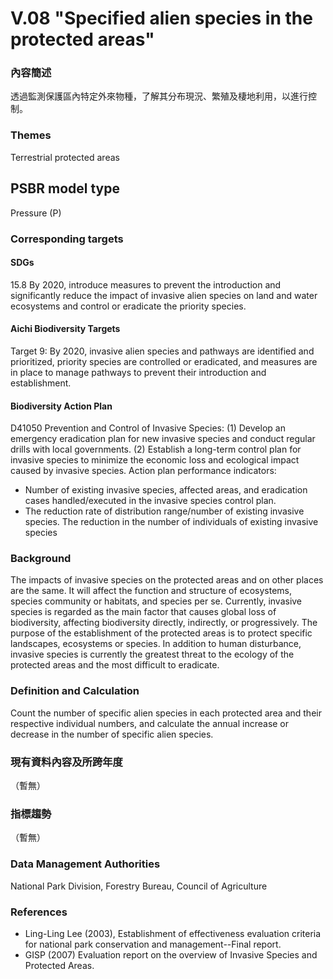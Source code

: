 # V.08 "Specified alien species in the protected areas"

<script type="text/javascript" src="http://cdn.mathjax.org/mathjax/latest/MathJax.js?config=TeX-AMS-MML_HTMLorMML"></script>

### 內容簡述
透過監測保護區內特定外來物種，了解其分布現況、繁殖及棲地利用，以進行控制。

### Themes
Terrestrial protected areas
## PSBR model type
Pressure (P)
### Corresponding targets
#### SDGs
15.8 By 2020, introduce measures to prevent the introduction and significantly reduce the impact of invasive alien species on land and water ecosystems and control or eradicate the priority species.
#### Aichi Biodiversity Targets
Target 9: By 2020, invasive alien species and pathways are identified and prioritized, priority species are controlled or eradicated, and measures are in place to manage pathways to prevent their introduction and establishment.
#### Biodiversity Action Plan
D41050 Prevention and Control of Invasive Species: (1) Develop an emergency eradication plan for new invasive species and conduct regular drills with local governments. (2) Establish a long-term control plan for invasive species to minimize the economic loss and ecological impact caused by invasive species. Action plan performance indicators:
* Number of existing invasive species, affected areas, and eradication cases handled/executed in the invasive species control plan.
* The reduction rate of distribution range/number of existing invasive species. The reduction in the number of individuals of existing invasive species
### Background
The impacts of invasive species on the protected areas and on other places are the same. It will affect the function and structure of ecosystems, species community or habitats, and species per se. Currently, invasive species is regarded as the main factor that causes global loss of biodiversity, affecting biodiversity directly, indirectly, or progressively. The purpose of the establishment of the protected areas is to protect specific landscapes, ecosystems or species. In addition to human disturbance, invasive species is currently the greatest threat to the ecology of the protected areas and the most difficult to eradicate.
### Definition and Calculation
Count the number of specific alien species in each protected area and their respective individual numbers, and calculate the annual increase or decrease in the number of specific alien species.
### 現有資料內容及所跨年度
（暫無）
### 指標趨勢
（暫無）
### Data Management Authorities
National Park Division, Forestry Bureau, Council of Agriculture
### References
* Ling-Ling Lee (2003), Establishment of effectiveness evaluation criteria for national park conservation and management--Final report.
* GISP (2007) Evaluation report on the overview of Invasive Species and Protected Areas.
